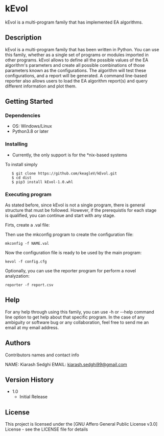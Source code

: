 # kEvol

kEvol is a multi-program family that has implemented EA algorithms.

## Description


kEvol is a multi-program family that has been written in Python. You can use this family, whether as a single set of programs or modules imported in other programs. kEvol allows to define all the possible values of the EA algorithm's parameters and create all possible combinations of those parameters known as the configurations. The algorithm will test these configurations, and a report will be generated. A command line-based reporter also allows users to load the EA algorithm report(s) and query different information and plot them.


## Getting Started

### Dependencies

* OS: Windows/Linux
* Python3.8 or later

### Installing


* Currently, the only support is for the \*nix-based systems


To install simply
```
   $ git clone https://github.com/keagleV/kEvol.git
   $ cd dist
   $ pip3 install kEvol-1.0.whl
```


### Executing program

As stated before, since kEvol is not a single program, there is general structure that must be followed. However, if the prerequistis 
for each stage is qualified, you can continue and start with any stage.

Firts, create a .val file:


Then use the mkconfig program to create the configuration file:
```
mkconfig -f NAME.val
```

Now the configuration file is ready to be used by the main program:
```
kevol -f config.cfg
```

Optionally, you can use the reporter program for perform a novel analyzation:
```
reporter -f report.csv
```

## Help

For any help through using this family, you can use -h or --help command line option to get help about that specific program.
In the case of any ambiguity or software bug or any collaboration, feel free to send me an email at my email address.


## Authors

Contributors names and contact info

NAME: Kiarash Sedghi 
EMAIL: kiarash.sedghi99@gmail.com




## Version History

* 1.0
    * Initial Release

## License

This project is licensed under the [GNU Affero General Public License v3.0] License - see the LICENSE file for details

